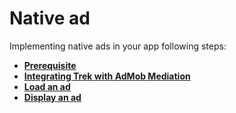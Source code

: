 # Native ad

Implementing native ads in your app following steps:

* ****[**Prerequisite**](broken-reference)****
* ****[**Integrating Trek with AdMob Mediation**](broken-reference)****
* ****[**Load an ad**](broken-reference)****
* ****[**Display an ad**](broken-reference)****
